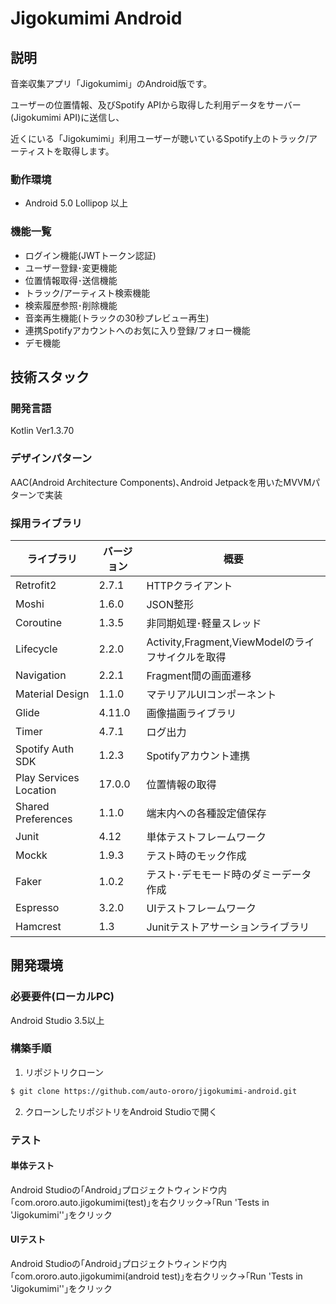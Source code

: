 # Jigokumimi Android

## 説明

音楽収集アプリ「Jigokumimi」のAndroid版です。

ユーザーの位置情報、及びSpotify APIから取得した利用データをサーバー(Jigokumimi API)に送信し、

近くにいる「Jigokumimi」利用ユーザーが聴いているSpotify上のトラック/アーティストを取得します。

### 動作環境

- Android 5.0 Lollipop 以上

### 機能一覧

- ログイン機能(JWTトークン認証)
- ユーザー登録･変更機能
- 位置情報取得･送信機能
- トラック/アーティスト検索機能
- 検索履歴参照･削除機能
- 音楽再生機能(トラックの30秒プレビュー再生)
- 連携Spotifyアカウントへのお気に入り登録/フォロー機能
- デモ機能

## 技術スタック

### 開発言語

Kotlin Ver1.3.70

### デザインパターン

AAC(Android Architecture Components)､Android Jetpackを用いたMVVMパターンで実装

### 採用ライブラリ

| ライブラリ             | バージョン | 概要                                              |
| ---------------------- | ---------- | ------------------------------------------------- |
| Retrofit2              | 2.7.1      | HTTPクライアント                                  |
| Moshi                  | 1.6.0      | JSON整形                                          |
| Coroutine              | 1.3.5      | 非同期処理･軽量スレッド                           |
| Lifecycle              | 2.2.0      | Activity,Fragment,ViewModelのライフサイクルを取得 |
| Navigation             | 2.2.1      | Fragment間の画面遷移                              |
| Material Design        | 1.1.0      | マテリアルUIコンポーネント                        |
| Glide                  | 4.11.0     | 画像描画ライブラリ                                |
| Timer                  | 4.7.1      | ログ出力                                          |
| Spotify Auth SDK       | 1.2.3      | Spotifyアカウント連携                             |
| Play Services Location | 17.0.0     | 位置情報の取得                                    |
| Shared Preferences     | 1.1.0      | 端末内への各種設定値保存                          |
| Junit                  | 4.12       | 単体テストフレームワーク                          |
| Mockk                  | 1.9.3      | テスト時のモック作成                              |
| Faker                  | 1.0.2      | テスト･デモモード時のダミーデータ作成             |
| Espresso               | 3.2.0      | UIテストフレームワーク                            |
| Hamcrest               | 1.3        | Junitテストアサーションライブラリ                 |

## 開発環境

### 必要要件(ローカルPC)

Android Studio 3.5以上

### 構築手順

1. リポジトリクローン

```bash
$ git clone https://github.com/auto-ororo/jigokumimi-android.git
```

2. クローンしたリポジトリをAndroid Studioで開く

### テスト

#### 単体テスト

Android Studioの｢Android｣プロジェクトウィンドウ内｢com.ororo.auto.jigokumimi(test)｣を右クリック→｢Run 'Tests in 'Jigokumimi''｣をクリック

#### UIテスト

Android Studioの｢Android｣プロジェクトウィンドウ内｢com.ororo.auto.jigokumimi(android test)｣を右クリック→｢Run 'Tests in 'Jigokumimi''｣をクリック